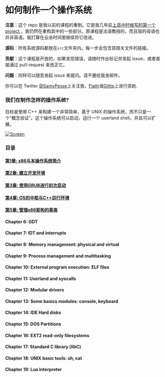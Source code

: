 如何制作一个操作系统
=======================================

**注意**：这个 repo 是我以前的课程的重制。它是我几年前[上高中时候写的第一个 project ](https://github.com/SamyPesse/devos)，我仍然在重构其中的一些部分。原课程是法语教授的，而且我的母语也并非英语。我打算在业余时间里继续将它改进。

**源码**：所有系统源码都放在`src`文件夹内。每一步会包含其相关文件的链接。

**贡献**：这个课程是开放的，如果发现错误，请随时作出标记并发起 issue，或者直接通过 pull-request 来改正它。

**问题**：同样可以随意发起 issue 来提问。请不要给我发邮件。

你可以在 Twitter [@SamyPesse](https://twitter.com/SamyPesse)上关注我，[Flattr](https://flattr.com/profile/samy.pesse)或[Gittip](https://www.gittip.com/SamyPesse/)上进行资助.

### 我们在制作怎样的操作系统?

目标是使用 C++ 来构建一个非常简单，基于 UNIX 的操作系统，而不只是一个“概念验证”。这个操作系统可以启动，运行一个 userland shell，并且可以扩展。

[![Screen](https://raw.github.com/SamyPesse/How-to-Make-a-Computer-Operating-System/master/preview.png)](https://raw.github.com/SamyPesse/How-to-Make-a-Computer-Operating-System/master/preview.png)

### 目录

#### [第1章: x86与本操作系统简介](Chapter-1/README.md)

#### [第2章: 建立开发环境](Chapter-2/README.md)

#### [第3章: 使用GRUB进行初次启动](Chapter-3/README.md)

#### [第4章: OS的中枢与C++运行环境](Chapter-4/README.md)

#### [第5章: 管理x86架构的基类](Chapter-5/README.md)

#### Chapter 6: GDT

#### Chapter 7: IDT and interrupts

#### Chapter 8: Memory management: physical and virtual

#### Chapter 9: Process management and multitasking

#### Chapter 10: External program execution: ELF files

#### Chapter 11: Userland and syscalls

#### Chapter 12: Modular drivers

#### Chapter 13: Some basics modules: console, keyboard

#### Chapter 14: IDE Hard disks

#### Chapter 15: DOS Partitions

#### Chapter 16: EXT2 read-only filesystems

#### Chapter 17: Standard C library (libC)

#### Chapter 18: UNIX basic tools: sh, cat

#### Chapter 19: Lua interpreter

